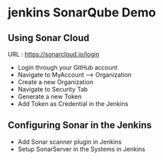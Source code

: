 # jenkins SonarQube Demo


## Using Sonar Cloud

URL : https://sonarcloud.io/login

- Login through your GitHub account
- Navigate to MyAccount --> Organization
- Create a new Organization
- Navigate to Security Tab
- Generate a new Token
- Add Token as Credential in the Jenkins


## Configuring Sonar in the Jenkins

- Add Sonar scanner plugin in Jenkins
- Setup SonarServer in the Systems in Jenkins
